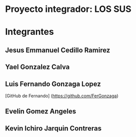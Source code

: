 # Proyecto integrador: LOS SUS

# Integrantes

## Jesus Emmanuel Cedillo Ramirez

## Yael Gonzalez Calva

## Luis Fernando Gonzaga Lopez

[GitHub de Fernando] (https://github.com/FerGonzaga)

## Evelin Gomez Angeles

## Kevin Ichiro Jarquin Contreras

